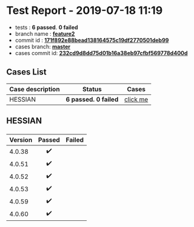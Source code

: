# Test Report - 2019-07-18 11:19

- tests  : **6 passed**. **0 failed**
- branch name : **[feature2](https://github.com/apache/incubator-skywalking/tree/feature2)**
- commit id : **[171f892e88bead138164575c19df2770501deb99](https://github.com/apache/incubator-skywalking/commit/171f892e88bead138164575c19df2770501deb99)**
- cases branch: **[master](https://github.com/SkywalkingTest/skywalking-autotest-scenarios/tree/master)**
- cases commit id: **[232cd9d8dd75d01b16a38eb97cfbf569778d400d](https://github.com/SkywalkingTest/skywalking-autotest-scenarios/commit/232cd9d8dd75d01b16a38eb97cfbf569778d400d)**

## Cases List

| Case description | Status | Cases|
|:-----|:-----:|:-----:|
|HESSIAN| **6 passed. 0 failed**| [click me](#hessian) |

## HESSIAN

### 
|  Version     | Passed | Failed|
|:------------- |:-------:|:-----:|
| 4.0.38  | :heavy_check_mark:||
| 4.0.51  | :heavy_check_mark:||
| 4.0.52  | :heavy_check_mark:||
| 4.0.53  | :heavy_check_mark:||
| 4.0.59  | :heavy_check_mark:||
| 4.0.60  | :heavy_check_mark:||

